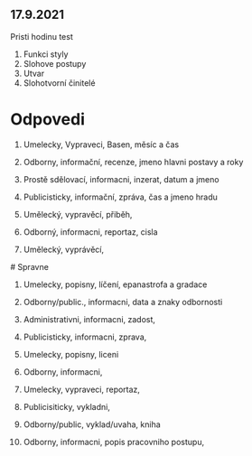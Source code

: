 ## 17.9.2021

Pristi hodinu test

1) Funkci styly
2) Slohove postupy
3) Utvar
4) Slohotvorní činitelé


# Odpovedi

1) Umelecky, Vypraveci, Basen, měsíc a čas

2) Odborny, informační, recenze, jmeno hlavni postavy a roky

3) Prostě sdělovací, informacni, inzerat, datum a jmeno

4) Publicisticky, informační, zpráva, čas a jmeno hradu

5) Umělecký, vypravěcí, přiběh, 

6) Odborný, informacni, reportaz, cisla 

7) Umělecký, vyprávěcí, 

# Spravne 

1) Umelecky, popisny, líčení, epanastrofa a gradace

2) Odborny/public., informacni, data a znaky odbornosti

3) Administrativni, informacni, zadost, 

4) Publicisticky, informacni, zprava,  

5) Umelecky, popisny, liceni

6) Odborny, informacni, 

7) Umelecky, vypraveci, reportaz, 

8) Publicisiticky, vykladni, 

10) Odborny/public, vyklad/uvaha, kniha

11) Odborny, informacni, popis pracovniho postupu, 


